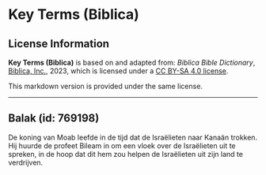 # Key Terms (Biblica)

## License Information

**Key Terms (Biblica)** is based on and adapted from: _Biblica Bible Dictionary_, [Biblica, Inc.](https://www.biblica.com/), 2023, which is licensed under a [CC BY-SA 4.0 license](https://creativecommons.org/licenses/by-sa/4.0/legalcode.en).

This markdown version is provided under the same license.



--------------------------------

## Balak (id: 769198)

De koning van Moab leefde in de tijd dat de Israëlieten naar Kanaän trokken. Hij huurde de profeet Bileam in om een vloek over de Israëlieten uit te spreken, in de hoop dat dit hem zou helpen de Israëlieten uit zijn land te verdrijven.



